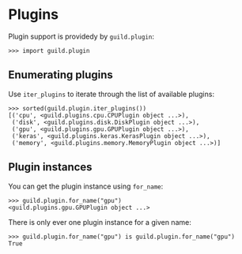 # Plugins

Plugin support is providedy by `guild.plugin`:

    >>> import guild.plugin

## Enumerating plugins

Use `iter_plugins` to iterate through the list of available plugins:

    >>> sorted(guild.plugin.iter_plugins())
    [('cpu', <guild.plugins.cpu.CPUPlugin object ...>),
     ('disk', <guild.plugins.disk.DiskPlugin object ...>),
     ('gpu', <guild.plugins.gpu.GPUPlugin object ...>),
     ('keras', <guild.plugins.keras.KerasPlugin object ...>),
     ('memory', <guild.plugins.memory.MemoryPlugin object ...>)]

## Plugin instances

You can get the plugin instance using `for_name`:

    >>> guild.plugin.for_name("gpu")
    <guild.plugins.gpu.GPUPlugin object ...>

There is only ever one plugin instance for a given name:

    >>> guild.plugin.for_name("gpu") is guild.plugin.for_name("gpu")
    True

